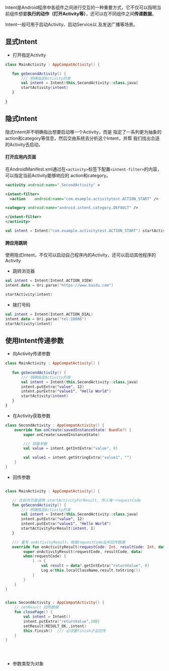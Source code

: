 Intent是Android程序中各组件之间进行交互的一种重要方式，它不仅可以指明当前组件想要**执行的动作（打开Activity等）**，还可以在不同组件之间**传递数据**。

Intent一般可用于启动Activity、启动Service以 及发送广播等场景。

## 显式Intent

- 打开指定Activity

```kotlin
class MainActivity : AppCompatActivity() { 

   fun goSecondActivity() {
       /// 明确指定Activity的类
       val intent = Intent(this,SecondActivity::class.java)
       startActivity(intent)
   }
   
}
```


## 隐式Intent

隐式Intent并不明确指出想要启动哪一个Activity，而是 指定了一系列更为抽象的action和category等信息，然后交由系统去分析这个Intent，并帮 我们找出合适的Activity去启动。

#### 打开应用内页面
在AndroidManifest.xml通过在`<activity>`标签下配置`<intent-filter>`的内容，可以指定当前Activity能够响应的 action和category。
```xml
<activity android:name=".SecondActivity" >

<intent-filter>
  <action    android:name="com.example.activitytest.ACTION_START" />

<category android:name="android.intent.category.DEFAULT" />

</intent-filter> 
</activity>
```

```kotlin 
val intent = Intent("com.example.activitytest.ACTION_START") startActivity(intent)
```

#### 跨应用跳转

使用隐式Intent，不仅可以启动自己程序内的Activity，还可以启动其他程序的Activity

- 跳转浏览器
```kotlin
val intent = Intent(Intent.ACTION_VIEW) 
intent.data = Uri.parse("https://www.baidu.com") 

startActivity(intent)
```

- 拨打号码
```kotlin
val intent = Intent(Intent.ACTION_DIAL) 
intent.data = Uri.parse("tel:10086")
startActivity(intent)
```

## 使用Intent传递参数

- 向Activity传递参数
```kotlin
class MainActivity : AppCompatActivity() {   
   
   fun goSecondActivity() {
       /// 明确指定Activity的类
       val intent = Intent(this,SecondActivity::class.java)
       intent.putExtra("value", 12)
       intent.purExtra("value1", "Hello World")
       startActivity(intent)
   }
}
```

- 在Activity获取参数

```kotlin
class SecondActivity : AppCompatActivity() { 
    override fun onCreate(savedInstanceState: Bundle?) {
        super.onCreate(savedInstanceState)

		/// 获取参数 
		val value = intent.getIntExtra("value", 0)

        val value1 = intent.getStringExtra("value1", "")
    }
}
```

- 回传参数

```kotlin

class MainActivity : AppCompatActivity() {   

   // 在前向页面调用 startActivityForResult, 传入唯一requestCode  
   fun goSecondActivity() {
       /// 明确指定Activity的类
       val intent = Intent(this,SecondActivity::class.java)
       intent.putExtra("value", 12)
       intent.putExtra("value1", "Hello World")
       startActivityForResult(intent, 1)
   }

   /// 重写 onActivityResult，根据requestCode监听回传数据 
   override fun onActivityResult(requestCode: Int, resultCode: Int, data: Intent?) {
        super.onActivityResult(requestCode, resultCode, data)
        when(requestCode) {
            1 -> {
                val result = data?.getIntExtra("returnValue", 0)
                Log.e(this.localClassName,result.toString())
            }
        }
    }
}


class SecondActivity : AppCompatActivity() { 
    // setResult 回传数据 
    fun closePage() {
        val intent = Intent()
        intent.putExtra("returnValue",100)
        setResult(RESULT_OK,,intent)
        this.finish()  /// 必须要finish才会回传
    }
}





```

- 参数类型为对象



